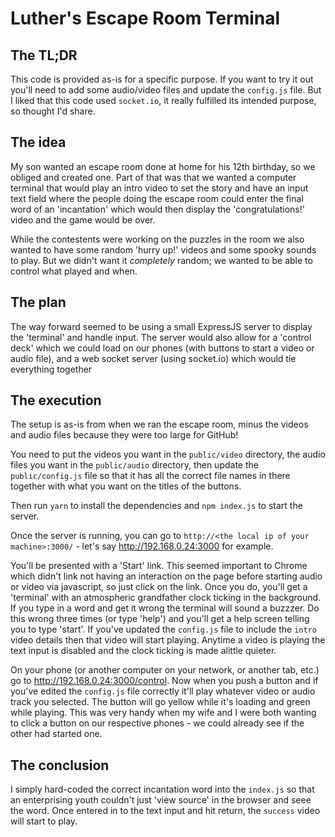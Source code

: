 # Luther's Escape Room Terminal

## The TL;DR

This code is provided as-is for a specific purpose.  If you want to try it out you'll need to add some audio/video files and update the `config.js` file.  But I liked that this code used `socket.io`, it really fulfilled its intended purpose, so thought I'd share.

## The idea

My son wanted an escape room done at home for his 12th birthday, so we obliged and created one.  Part of that was that we wanted a computer terminal that would play an intro video to set the story and have an input text field where the people doing the escape room could enter the final word of an 'incantation' which would then display the 'congratulations!' video and the game would be over.

While the contestents were working on the puzzles in the room we also wanted to have some random 'hurry up!' videos and some spooky sounds to play.  But we didn't want it _completely_ random; we wanted to be able to control what played and when.

## The plan

The way forward seemed to be using a small ExpressJS server to display the 'terminal' and handle input.  The server would also allow for a 'control deck' which we could load on our phones (with buttons to start a video or audio file), and a web socket server (using socket.io) which would tie everything together

## The execution

The setup is as-is from when we ran the escape room, minus the videos and audio files because they were too large for GitHub!

You need to put the videos you want in the `public/video` directory, the audio files you want in the `public/audio` directory, then update the `public/config.js` file so that it has all the correct file names in there together with what you want on the titles of the buttons.

Then run `yarn` to install the dependencies and `npm index.js` to start the server.

Once the server is running, you can go to `http://<the local ip of your machine>:3000/` - let's say http://192.168.0.24:3000 for example.

You'll be presented with a 'Start' link.  This seemed important to Chrome which didn't link not having an interaction on the page before starting audio or video via javascript, so just click on the link.  Once you do, you'll get a 'terminal' with an atmospheric grandfather clock ticking in the background.  If you type in a word and get it wrong the terminal will sound a buzzzer.  Do this wrong three times (or type 'help') and you'll get a help screen telling you to type 'start'.  If you've updated the `config.js` file to include the `intro` video details then that video will start playing.  Anytime a video is playing the text input is disabled and the clock ticking is made  alittle quieter.

On your phone (or another computer on your network, or another tab, etc.) go to http://192.168.0.24:3000/control.  Now when you push a button and if you've edited the `config.js` file correctly it'll play whatever video or audio track you selected.  The button will go yellow while it's loading and green while playing.  This was very handy when my wife and I were both wanting to click a button on our respective phones - we could already see if the other had started one.

## The conclusion

I simply hard-coded the correct incantation word into the `index.js` so that an enterprising youth couldn't just 'view source' in the browser and seee the word.  Once entered in to the text input and hit return, the `success` video will start to play.
